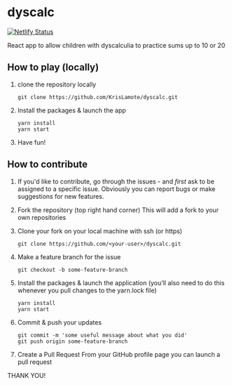 # dyscalc

[![Netlify Status](https://api.netlify.com/api/v1/badges/b5b0d37c-de93-411c-be38-29c391a921d4/deploy-status)](https://app.netlify.com/sites/dyscalc/deploys)

React app to allow children with dyscalculia to practice sums up to 10 or 20

## How to play (locally)

1. clone the repository locally

   ```git clone https://github.com/KrisLamote/dyscalc.git```
   
2. Install the packages & launch the app

   ```
   yarn install
   yarn start
   ```
3. Have fun!


## How to contribute

1. If you'd like to contribute, go through the issues - and *first* ask to be assigned to a specific issue. Obviously you can report bugs or make suggestions for new features.

2. Fork the repository (top right hand corner)
   This will add a fork to your own repositories

3. Clone your fork on your local machine with ssh (or https)

   ```git clone https://github.com/<your-user>/dyscalc.git```

4. Make a feature branch for the issue

   ```git checkout -b some-feature-branch```

5. Install the packages & launch the application
   (you'll also need to do this whenever you pull changes to the yarn.lock file)

   ```
   yarn install
   yarn start
   ```

6. Commit & push your updates

   ```
   git commit -m 'some useful message about what you did'
   git push origin some-feature-branch
   ```
7. Create a Pull Request
   From your GitHub profile page you can launch a pull request
   
THANK YOU!
